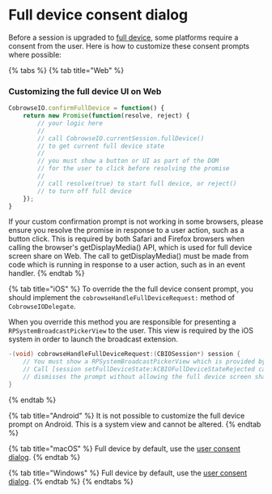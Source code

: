 # Full device consent dialog

Before a session is upgraded to [full device](../full-device-capabilities/), some platforms require a consent from the user. Here is how to customize these consent prompts where possible:

{% tabs %}
{% tab title="Web" %}
### Customizing the full device UI on Web

```javascript
CobrowseIO.confirmFullDevice = function() {
    return new Promise(function(resolve, reject) {
        // your logic here
        // 
        // call CobrowseIO.currentSession.fullDevice() 
        // to get current full device state
        // 
        // you must show a button or UI as part of the DOM 
        // for the user to click before resolving the promise
        // 
        // call resolve(true) to start full device, or reject() 
        // to turn off full device
    });
}
```

If your custom confirmation prompt is not working in some browsers, please ensure you resolve the promise in response to a user action, such as a button click. This is required by both Safari and Firefox browsers when calling the browser's getDisplayMedia() API, which is used for full device screen share on Web.  The call to getDisplayMedia() must be made from code which is running in response to a user action, such as in an event handler.
{% endtab %}

{% tab title="iOS" %}
To override the the full device consent prompt, you should implement the `cobrowseHandleFullDeviceRequest:` method of `CobrowseIODelegate`.

When you override this method you are responsible for presenting a `RPSystemBroadcastPickerView` to the user. This view is required by the iOS system in order to launch the broadcast extension.

```objectivec
-(void) cobrowseHandleFullDeviceRequest:(CBIOSession*) session {
    // You must show a RPSystemBroadcastPickerView which is provided by the iOS platform.
    // Call [session setFullDeviceState:kCBIOFullDeviceStateRejected callback:nil] if the user
    // dismisses the prompt without allowing the full device screen share.
}
```
{% endtab %}

{% tab title="Android" %}
It is not possible to customize the full device prompt on Android. This is a system view and cannot be altered.
{% endtab %}

{% tab title="macOS" %}
Full device by default, use the [user consent dialog](user-consent-dialog.md).
{% endtab %}

{% tab title="Windows" %}
Full device by default, use the [user consent dialog](user-consent-dialog.md).
{% endtab %}
{% endtabs %}

